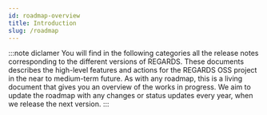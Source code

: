 ```yaml
---
id: roadmap-overview
title: Introduction
slug: /roadmap
---
```



:::note diclamer
You will find in the following categories all the release notes corresponding to the different versions of REGARDS. 
These documents describes the high-level features and actions for the REGARDS OSS project in the near to medium-term future.
As with any roadmap, this is a living document that gives you an overview of the works in progress. We aim to update the roadmap with any changes or status updates every year, when we release the next version.
:::